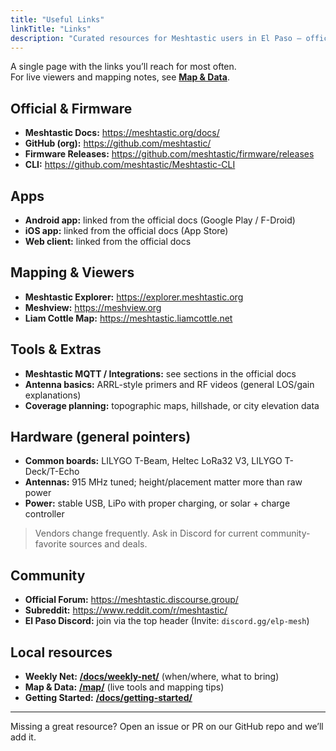 ```yaml
---
title: "Useful Links"
linkTitle: "Links"
description: "Curated resources for Meshtastic users in El Paso — official docs, firmware, apps, tools, mapping, and community."
---
```


A single page with the links you’ll reach for most often.  
For live viewers and mapping notes, see **[Map & Data](/map/)**.

## Official & Firmware
- **Meshtastic Docs:** <https://meshtastic.org/docs/>
- **GitHub (org):** <https://github.com/meshtastic/>
- **Firmware Releases:** <https://github.com/meshtastic/firmware/releases>
- **CLI:** <https://github.com/meshtastic/Meshtastic-CLI>

## Apps
- **Android app:** linked from the official docs (Google Play / F-Droid)
- **iOS app:** linked from the official docs (App Store)
- **Web client:** linked from the official docs

## Mapping & Viewers
- **Meshtastic Explorer:** <https://explorer.meshtastic.org>
- **Meshview:** <https://meshview.org>
- **Liam Cottle Map:** <https://meshtastic.liamcottle.net>

## Tools & Extras
- **Meshtastic MQTT / Integrations:** see sections in the official docs
- **Antenna basics:** ARRL-style primers and RF videos (general LOS/gain explanations)
- **Coverage planning:** topographic maps, hillshade, or city elevation data

## Hardware (general pointers)
- **Common boards:** LILYGO T-Beam, Heltec LoRa32 V3, LILYGO T-Deck/T-Echo
- **Antennas:** 915 MHz tuned; height/placement matter more than raw power
- **Power:** stable USB, LiPo with proper charging, or solar + charge controller

> Vendors change frequently. Ask in Discord for current community-favorite sources and deals.

## Community
- **Official Forum:** <https://meshtastic.discourse.group/>
- **Subreddit:** <https://www.reddit.com/r/meshtastic/>
- **El Paso Discord:** join via the top header (Invite: `discord.gg/elp-mesh`)

## Local resources
- **Weekly Net:** **[/docs/weekly-net/](/docs/weekly-net/)** (when/where, what to bring)
- **Map & Data:** **[/map/](/map/)** (live tools and mapping tips)
- **Getting Started:** **[/docs/getting-started/](/docs/getting-started/)**

---

Missing a great resource? Open an issue or PR on our GitHub repo and we’ll add it.
